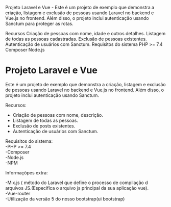 Projeto Laravel e Vue - 
Este é um projeto de exemplo que demonstra a criação, listagem e exclusão de pessoas usando Laravel no backend e Vue.js no frontend. Além disso, o projeto inclui autenticação usando Sanctum para proteger as rotas.

Recursos
Criação de pessoas com nome, idade e outros detalhes.
Listagem de todas as pessoas cadastradas.
Exclusão de pessoas existentes.
Autenticação de usuários com Sanctum.
Requisitos do sistema
PHP >= 7.4
Composer
Node.js
<h1>Projeto Laravel e Vue</h1>

Este é um projeto de exemplo que demonstra a criação, listagem e exclusão de pessoas usando Laravel no backend e Vue.js no frontend. Além disso, o projeto inclui autenticação usando Sanctum.

Recursos:

<ul>
  <li>Criação de pessoas com nome, descrição.</li>
  <li>Listagem de todas as pessoas.</li>
  <li>Exclusão de posts existentes.</li>
  <li>Autenticação de usuários com Sanctum.</li>
</ul>

Requisitos do sistema:
<br>
    -PHP >= 7.4
<br>
-Composer
<br>
-Node.js
<br>
-NPM

Informaçõpes extra:

-Mix.js ( método do Laravel que define o processo de compilação d arquivos JS.(Especifíca o arquivo js principal da sua aplicação vue).
<br>
-Vue-router
<br>
-Utilização da versão 5 do nosso bootstrap(ui bootstrap)
